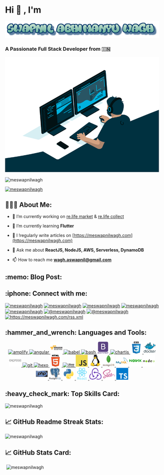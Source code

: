 <h1 align="left">Hi 👋 , I'm</h1>

 ![](name.png)

<h3 align="left">A Passionate Full Stack Developer from 🇮🇳</h3>

 ![](dev2.gif)
 
<p align="left"> <img src="https://komarev.com/ghpvc/?username=meswapnilwagh&label=Profile%20views&color=0e75b6&style=flat" alt="meswapnilwagh" /> </p>  
  
<p align="left"> <a href="https://twitter.com/meswapnilwagh" target="blank"><img src="https://img.shields.io/twitter/follow/meswapnilwagh?logo=twitter&style=for-the-badge" alt="meswapnilwagh" /></a> </p>

<h2 align="left">👨🏻‍💻 About Me:</h2>
  
- 🔭 I’m currently working on [re.life market](https://relife.market)  &  [re.life collect](https://www.relife.com/collect/)  
  
- 🌱 I’m currently learning **Flutter**  
  
- 📝 I !regularly write articles on [https://meswapnilwagh.com](https://meswapnilwagh.com)  
  
- 💬 Ask me about **ReactJS, NodeJS, AWS, Serverless, DynamoDB**  
  
- 📫 How to reach me **wagh.aswapnil@gmail.com**  


  
<h2 align="left"> :memo: Blog Post:</h2>
<!-- BLOG-POST-LIST:START -->  
<!-- BLOG-POST-LIST:END -->  
  
<h2 align="left"> :iphone: Connect with me:</h2>  
<p align="left">  
<a href="https://codepen.io/meswapnilwagh" target="blank"><img align="center" src="https://raw.githubusercontent.com/rahuldkjain/github-profile-readme-generator/master/src/images/icons/Social/codepen.svg" alt="meswapnilwagh" height="30" width="40" /></a>  
<a href="https://dev.to/meswapnilwagh" target="blank"><img align="center" src="https://raw.githubusercontent.com/rahuldkjain/github-profile-readme-generator/master/src/images/icons/Social/devto.svg" alt="meswapnilwagh" height="30" width="40" /></a>  
<a href="https://twitter.com/meswapnilwagh" target="blank"><img align="center" src="https://raw.githubusercontent.com/rahuldkjain/github-profile-readme-generator/master/src/images/icons/Social/twitter.svg" alt="meswapnilwagh" height="30" width="40" /></a>  
<a href="https://linkedin.com/in/meswapnilwagh" target="blank"><img align="center" src="https://raw.githubusercontent.com/rahuldkjain/github-profile-readme-generator/master/src/images/icons/Social/linked-in-alt.svg" alt="meswapnilwagh" height="30" width="40" /></a>  
<a href="https://codesandbox.com/meswapnilwagh" target="blank"><img align="center" src="https://raw.githubusercontent.com/rahuldkjain/github-profile-readme-generator/master/src/images/icons/Social/codesandbox.svg" alt="meswapnilwagh" height="30" width="40" /></a>  
<a href="https://hashnode.com/@meswapnilwagh" target="blank"><img align="center" src="https://raw.githubusercontent.com/rahuldkjain/github-profile-readme-generator/master/src/images/icons/Social/hashnode.svg" alt="@meswapnilwagh" height="30" width="40" /></a>  
<a href="https://medium.com/@meswapnilwagh" target="blank"><img align="center" src="https://raw.githubusercontent.com/rahuldkjain/github-profile-readme-generator/master/src/images/icons/Social/medium.svg" alt="@meswapnilwagh" height="30" width="40" /></a>  
<a href="/https://meswapnilwagh.com/rss.xml" target="blank"><img align="center" src="https://raw.githubusercontent.com/rahuldkjain/github-profile-readme-generator/master/src/images/icons/Social/rss.svg" alt="https://meswapnilwagh.com/rss.xml" height="30" width="40" /></a>  
</p>  
  
<h2 align="left">:hammer_and_wrench: Languages and Tools:</h2>  
<p align="center"> <a href="https://aws.amazon.com/amplify/" target="_blank" rel="noreferrer"> <img src="https://docs.amplify.aws/assets/logo-dark.svg" alt="amplify" width="40" height="40"/> </a> <a href="https://angular.io" target="_blank" rel="noreferrer"> <img src="https://angular.io/assets/images/logos/angular/angular.svg" alt="angular" width="40" height="40"/> </a> <a href="https://aws.amazon.com" target="_blank" rel="noreferrer"> <img src="https://raw.githubusercontent.com/devicons/devicon/master/icons/amazonwebservices/amazonwebservices-original-wordmark.svg" alt="aws" width="40" height="40"/> </a> <a href="https://babeljs.io/" target="_blank" rel="noreferrer"> <img src="https://www.vectorlogo.zone/logos/babeljs/babeljs-icon.svg" alt="babel" width="40" height="40"/> </a> <a href="https://www.gnu.org/software/bash/" target="_blank" rel="noreferrer"> <img src="https://www.vectorlogo.zone/logos/gnu_bash/gnu_bash-icon.svg" alt="bash" width="40" height="40"/> </a> <a href="https://getbootstrap.com" target="_blank" rel="noreferrer"> <img src="https://raw.githubusercontent.com/devicons/devicon/master/icons/bootstrap/bootstrap-plain-wordmark.svg" alt="bootstrap" width="40" height="40"/> </a> <a href="https://www.chartjs.org" target="_blank" rel="noreferrer"> <img src="https://www.chartjs.org/media/logo-title.svg" alt="chartjs" width="40" height="40"/> </a> <a href="https://www.w3schools.com/css/" target="_blank" rel="noreferrer"> <img src="https://raw.githubusercontent.com/devicons/devicon/master/icons/css3/css3-original-wordmark.svg" alt="css3" width="40" height="40"/> </a> <a href="https://www.docker.com/" target="_blank" rel="noreferrer"> <img src="https://raw.githubusercontent.com/devicons/devicon/master/icons/docker/docker-original-wordmark.svg" alt="docker" width="40" height="40"/> </a> <a href="https://expressjs.com" target="_blank" rel="noreferrer"> <img src="https://raw.githubusercontent.com/devicons/devicon/master/icons/express/express-original-wordmark.svg" alt="express" width="40" height="40"/> </a> <a href="https://git-scm.com/" target="_blank" rel="noreferrer"> <img src="https://www.vectorlogo.zone/logos/git-scm/git-scm-icon.svg" alt="git" width="40" height="40"/> </a> <a href="hexo.io/" target="_blank" rel="noreferrer"> <img src="https://www.vectorlogo.zone/logos/hexoio/hexoio-icon.svg" alt="hexo" width="40" height="40"/> </a> <a href="https://www.w3.org/html/" target="_blank" rel="noreferrer"> <img src="https://raw.githubusercontent.com/devicons/devicon/master/icons/html5/html5-original-wordmark.svg" alt="html5" width="40" height="40"/> </a> <a href="https://ifttt.com/" target="_blank" rel="noreferrer"> <img src="https://www.vectorlogo.zone/logos/ifttt/ifttt-ar21.svg" alt="ifttt" width="40" height="40"/> </a> <a href="https://developer.mozilla.org/en-US/docs/Web/JavaScript" target="_blank" rel="noreferrer"> <img src="https://raw.githubusercontent.com/devicons/devicon/master/icons/javascript/javascript-original.svg" alt="javascript" width="40" height="40"/> </a> <a href="https://www.linux.org/" target="_blank" rel="noreferrer"> <img src="https://raw.githubusercontent.com/devicons/devicon/master/icons/linux/linux-original.svg" alt="linux" width="40" height="40"/> </a> <a href="https://www.mongodb.com/" target="_blank" rel="noreferrer"> <img src="https://raw.githubusercontent.com/devicons/devicon/master/icons/mongodb/mongodb-original-wordmark.svg" alt="mongodb" width="40" height="40"/> </a> <a href="https://www.mysql.com/" target="_blank" rel="noreferrer"> <img src="https://raw.githubusercontent.com/devicons/devicon/master/icons/mysql/mysql-original-wordmark.svg" alt="mysql" width="40" height="40"/> </a> <a href="https://www.nginx.com" target="_blank" rel="noreferrer"> <img src="https://raw.githubusercontent.com/devicons/devicon/master/icons/nginx/nginx-original.svg" alt="nginx" width="40" height="40"/> </a> <a href="https://nodejs.org" target="_blank" rel="noreferrer"> <img src="https://raw.githubusercontent.com/devicons/devicon/master/icons/nodejs/nodejs-original-wordmark.svg" alt="nodejs" width="40" height="40"/> </a> <a href="https://www.php.net" target="_blank" rel="noreferrer"> <img src="https://raw.githubusercontent.com/devicons/devicon/master/icons/php/php-original.svg" alt="php" width="40" height="40"/> </a> <a href="https://www.postgresql.org" target="_blank" rel="noreferrer"> <img src="https://raw.githubusercontent.com/devicons/devicon/master/icons/postgresql/postgresql-original-wordmark.svg" alt="postgresql" width="40" height="40"/> </a> <a href="https://www.python.org" target="_blank" rel="noreferrer"> <img src="https://raw.githubusercontent.com/devicons/devicon/master/icons/python/python-original.svg" alt="python" width="40" height="40"/> </a> <a href="https://reactjs.org/" target="_blank" rel="noreferrer"> <img src="https://raw.githubusercontent.com/devicons/devicon/master/icons/react/react-original-wordmark.svg" alt="react" width="40" height="40"/> </a> <a href="https://redux.js.org" target="_blank" rel="noreferrer"> <img src="https://raw.githubusercontent.com/devicons/devicon/master/icons/redux/redux-original.svg" alt="redux" width="40" height="40"/> </a> <a href="https://sass-lang.com" target="_blank" rel="noreferrer"> <img src="https://raw.githubusercontent.com/devicons/devicon/master/icons/sass/sass-original.svg" alt="sass" width="40" height="40"/> </a> <a href="https://www.typescriptlang.org/" target="_blank" rel="noreferrer"> <img src="https://raw.githubusercontent.com/devicons/devicon/master/icons/typescript/typescript-original.svg" alt="typescript" width="40" height="40"/> </a> </p>  

<h2 align="left">:heavy_check_mark: Top Skills Card:</h2>
<p><img align="center" src="https://github-readme-stats.vercel.app/api/top-langs?username=meswapnilwagh&show_icons=true&theme=dark&locale=en&layout=compact" alt="meswapnilwagh" /></p>  

<h2 align="left"> 📈 GitHub Readme Streak Stats:</h2>
<p><img align="center" src="https://github-readme-streak-stats.herokuapp.com/?user=meswapnilwagh&theme=dark" alt="meswapnilwagh" /></p>

<h2 align="left"> 📈 GitHub Stats Card:</h2>
<p>&nbsp;<img align="center" src="https://github-readme-stats.vercel.app/api?username=meswapnilwagh&show_icons=true&locale=en" alt="meswapnilwagh" /></p>  
  
